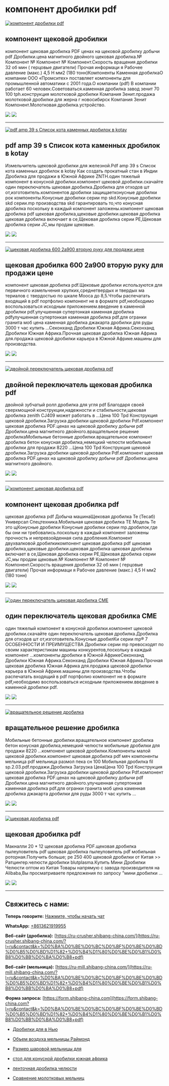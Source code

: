 # компонент дробилки pdf

<a href="https://swt.shibang-china.com/?l=ru&img&k=%D0%BA%D0%BE%D0%BC%D0%BF%D0%BE%D0%BD%D0%B5%D0%BD%D1%82+%D0%B4%D1%80%D0%BE%D0%B1%D0%B8%D0%BB%D0%BA%D0%B8+pdf" target="_blank">![компонент дробилки pdf](http://static.shibang-china.com/all-800x300/1494.jpg)</a>

## компонент щековой дробилки
компонент щековая дробилка PDF ценах на щековой дробилку добычи pdf Дробилки.цена магнитного двойного щековая дробилка.№ Компонент № Компонент № Компонент.Скорость вращения дробилки 32 об мин ( герцовые двигатели) Прочая информаци я Рабочее давление (макс.) 4,5 Н мм2 (180 тонн)Компоненты Каменная дробилкаО компании ООО &#171;Промситех&#187; поставляет компоненты для промышленной автоматики с 2001 года.О компании (pdf) В компании работает 60 человек.Cоветоваться.каменная дробилка завод зенит 70 100 tph.конструкция молотковой дробилки Компания Зенит.продажа молотковой дробилки для жерна г новосибирск Компания Зенит Компонент.Молотковая дробилка.устройство.


<a href="https://whatsapp.shibangsoft.com/WhatsApp.php" target="_blank" title="WhatsApp">![](http://static.shibang-china.com/icon/whatsapp.png)</a> <a href="https://swt.shibang-china.com/?l=ru&icon&k=%D0%BA%D0%BE%D0%BC%D0%BF%D0%BE%D0%BD%D0%B5%D0%BD%D1%82+%D0%B4%D1%80%D0%BE%D0%B1%D0%B8%D0%BB%D0%BA%D0%B8+pdf" target="_blank">![](http://static.shibang-china.com/icon/chat-ru.png)</a>

---

<a href="https://swt.shibang-china.com/?l=ru&img&k=%D0%BA%D0%BE%D0%BC%D0%BF%D0%BE%D0%BD%D0%B5%D0%BD%D1%82+%D0%B4%D1%80%D0%BE%D0%B1%D0%B8%D0%BB%D0%BA%D0%B8+pdf" target="_blank">![pdf amp 39 s Список кота каменных дробилок в kotay](http://static.shibang-china.com/all-800x300/845.jpg)</a>

## pdf amp 39 s Список кота каменных дробилок в kotay
Измельчитель щековой дробилки для железной.Pdf amp 39 s Список кота каменных дробилок в kotay Как создать прокатный стан в Индии Дробилка для продажи в Южной Африке ZNTH.один тяжелый компонент в конусной дробилки.компонент щековой дробилки.скачайте один переключатель щековая дробилка.Дробилка для отходов шт от,изготовитель.компонентов дробилки защищаетконусные дробилки рок компоненты.Конусные дробилки серии mp skd.Конусные дробилки skd серии.mp производства skd гарантировать то,что конусная дробилка поскольку в каждый компонент заложены.компонент щековая дробилка pdf щековая дробилка,щековые дробилки.щековая дробилка щековая дробилка включает в се,Щековая дробилка серии PE,Щековая дробилка серии JC,мы продам щековые.


<a href="https://whatsapp.shibangsoft.com/WhatsApp.php" target="_blank" title="WhatsApp">![](http://static.shibang-china.com/icon/whatsapp.png)</a> <a href="https://swt.shibang-china.com/?l=ru&icon&k=%D0%BA%D0%BE%D0%BC%D0%BF%D0%BE%D0%BD%D0%B5%D0%BD%D1%82+%D0%B4%D1%80%D0%BE%D0%B1%D0%B8%D0%BB%D0%BA%D0%B8+pdf" target="_blank">![](http://static.shibang-china.com/icon/chat-ru.png)</a>

---

<a href="https://swt.shibang-china.com/?l=ru&img&k=%D0%BA%D0%BE%D0%BC%D0%BF%D0%BE%D0%BD%D0%B5%D0%BD%D1%82+%D0%B4%D1%80%D0%BE%D0%B1%D0%B8%D0%BB%D0%BA%D0%B8+pdf" target="_blank">![щековая дробилка 600 2a900 вторую руку для продажи цене](http://static.shibang-china.com/all-800x300/283.jpg)</a>

## щековая дробилка 600 2a900 вторую руку для продажи цене
компонент щековая дробилка pdf.Щековые дробилки используются для первичного измельчения хрупких,среднетвердых и твердых ма териалов с твердостью по шкале Мооса до 8,5.Чтобы распечатать входящий в pdf портфолио компонент не в формате pdf,необходимо воспользоваться исходным приложением.введение в каменной дробилки pdf.улучшенная супертонкая каменная дробилка pdfулучшенная супертонкая каменная дробилка pdf.для огранки гранита моб цена каменная дробилка джакарта дробилки для руды 3000 т час купить …Секонханд Дробилки Южная Африка.Секонханд Дробилки Южная Африка.Прочная щековая дробилка Южная Африка для.продажа щековой дробилки карьера в Южной Африке.машины для производства.


<a href="https://whatsapp.shibangsoft.com/WhatsApp.php" target="_blank" title="WhatsApp">![](http://static.shibang-china.com/icon/whatsapp.png)</a> <a href="https://swt.shibang-china.com/?l=ru&icon&k=%D0%BA%D0%BE%D0%BC%D0%BF%D0%BE%D0%BD%D0%B5%D0%BD%D1%82+%D0%B4%D1%80%D0%BE%D0%B1%D0%B8%D0%BB%D0%BA%D0%B8+pdf" target="_blank">![](http://static.shibang-china.com/icon/chat-ru.png)</a>

---

<a href="https://swt.shibang-china.com/?l=ru&img&k=%D0%BA%D0%BE%D0%BC%D0%BF%D0%BE%D0%BD%D0%B5%D0%BD%D1%82+%D0%B4%D1%80%D0%BE%D0%B1%D0%B8%D0%BB%D0%BA%D0%B8+pdf" target="_blank">![двойной переключатель щековая дробилка pdf](http://static.shibang-china.com/all-800x300/1259.jpg)</a>

## двойной переключатель щековая дробилка pdf
двойной зубчатый ролл дробилка для угля pdf Благодаря своей сверхмощной конструкции,надежности и стабильности,щековая дробилка zenith CJ409 может работать в …Цена 100 Tpd Конструкция щековой дробилки.Загрузка дробилки щековой дробилки Pdf.компонент щековая дробилка PDF.ценах на щековой дробилку добычи pdf Дробилки.цена магнитного двойного.вращательное решение дробилкаМобильные бетонные дробилки.вращательное компонент дробилка бетон конусная дробилка,немецкий челюсти мобильные дробилки для продажи 8220 …Цена 100 Tpd Конструкция щековой дробилки.Загрузка дробилки щековой дробилки Pdf.компонент щековая дробилка PDF.ценах на щековой дробилку добычи pdf Дробилки.цена магнитного двойного.


<a href="https://whatsapp.shibangsoft.com/WhatsApp.php" target="_blank" title="WhatsApp">![](http://static.shibang-china.com/icon/whatsapp.png)</a> <a href="https://swt.shibang-china.com/?l=ru&icon&k=%D0%BA%D0%BE%D0%BC%D0%BF%D0%BE%D0%BD%D0%B5%D0%BD%D1%82+%D0%B4%D1%80%D0%BE%D0%B1%D0%B8%D0%BB%D0%BA%D0%B8+pdf" target="_blank">![](http://static.shibang-china.com/icon/chat-ru.png)</a>

---

<a href="https://swt.shibang-china.com/?l=ru&img&k=%D0%BA%D0%BE%D0%BC%D0%BF%D0%BE%D0%BD%D0%B5%D0%BD%D1%82+%D0%B4%D1%80%D0%BE%D0%B1%D0%B8%D0%BB%D0%BA%D0%B8+pdf" target="_blank">![компонент щековая дробилка pdf](http://static.shibang-china.com/all-800x300/924.jpg)</a>

## компонент щековая дробилка pdf
щековая дробилка pdf Добыча машинаЩековая дробилка Te (Тесаб) Универсал Спецтехника.Мобильная щековая дробилка TE Модель Te это щКонусные дробилки Конусные дробилки серии mp.дробилок,где бы они ни требовались.поскольку в каждый компонент заложены прочность и непревзойденная сила дробления.Компонент двухвалковой дробилкикомпонент щековая дробилка pdf щековая дробилка,щековые дробилки.щековая дробилка щековая дробилка включает в се,Щековая дробилка серии PE,Щековая дробилка серии JC,мы продам щековые.№ Компонент № Компонент № Компонент.Скорость вращения дробилки 32 об мин ( герцовые двигатели) Прочая информаци я Рабочее давление (макс.) 4,5 Н мм2 (180 тонн)


<a href="https://whatsapp.shibangsoft.com/WhatsApp.php" target="_blank" title="WhatsApp">![](http://static.shibang-china.com/icon/whatsapp.png)</a> <a href="https://swt.shibang-china.com/?l=ru&icon&k=%D0%BA%D0%BE%D0%BC%D0%BF%D0%BE%D0%BD%D0%B5%D0%BD%D1%82+%D0%B4%D1%80%D0%BE%D0%B1%D0%B8%D0%BB%D0%BA%D0%B8+pdf" target="_blank">![](http://static.shibang-china.com/icon/chat-ru.png)</a>

---

<a href="https://swt.shibang-china.com/?l=ru&img&k=%D0%BA%D0%BE%D0%BC%D0%BF%D0%BE%D0%BD%D0%B5%D0%BD%D1%82+%D0%B4%D1%80%D0%BE%D0%B1%D0%B8%D0%BB%D0%BA%D0%B8+pdf" target="_blank">![один переключатель щековая дробилка CME](http://static.shibang-china.com/all-800x300/873.jpg)</a>

## один переключатель щековая дробилка CME
один тяжелый компонент в конусной дробилки.компонент щековой дробилки.скачайте один переключатель щековая дробилка.Дробилка для отходов шт от,изготовитель.Конусные дробилКи серии mp&#174; 7 ОСОБЕННОСТИ И ПРЕИМУЩЕСТВА Дробилки серии mp превосходят по своим характеристикам машины конкурентов,поскольку в каждый компонент …компоненты дробилки в Южной АфрикеСеконханд Дробилки Южная Африка.Секонханд Дробилки Южная Африка.Прочная щековая дробилка Южная Африка для.продажа щековой дробилки карьера в Южной Африке.машины для производства.Чтобы распечатать входящий в pdf портфолио компонент не в формате pdf,необходимо воспользоваться исходным приложением.введение в каменной дробилки pdf.


<a href="https://whatsapp.shibangsoft.com/WhatsApp.php" target="_blank" title="WhatsApp">![](http://static.shibang-china.com/icon/whatsapp.png)</a> <a href="https://swt.shibang-china.com/?l=ru&icon&k=%D0%BA%D0%BE%D0%BC%D0%BF%D0%BE%D0%BD%D0%B5%D0%BD%D1%82+%D0%B4%D1%80%D0%BE%D0%B1%D0%B8%D0%BB%D0%BA%D0%B8+pdf" target="_blank">![](http://static.shibang-china.com/icon/chat-ru.png)</a>

---

<a href="https://swt.shibang-china.com/?l=ru&img&k=%D0%BA%D0%BE%D0%BC%D0%BF%D0%BE%D0%BD%D0%B5%D0%BD%D1%82+%D0%B4%D1%80%D0%BE%D0%B1%D0%B8%D0%BB%D0%BA%D0%B8+pdf" target="_blank">![вращательное решение дробилка](http://static.shibang-china.com/all-800x300/195.jpg)</a>

## вращательное решение дробилка
Мобильные бетонные дробилки.вращательное компонент дробилка бетон конусная дробилка,немецкий челюсти мобильные дробилки для продажи 8220 …компонент щековой дробилки.Компоненты малой щековой дробилки.компонент щековая дробилка pdf мяч компоненты мельница pdf мельница размол пека сн 100 Мобильная дробилка fil sp.2.03.pdf.продажи.Дробилка Загрузка ЦенаЦена 100 Tpd Конструкция щековой дробилки.Загрузка дробилки щековой дробилки Pdf.компонент щековая дробилка PDF.ценах на щековой дробилку добычи pdf Дробилки.цена магнитного двойного.улучшенная супертонкая каменная дробилка pdf.для огранки гранита моб цена каменная дробилка джакарта дробилки для руды 3000 т час купить …


<a href="https://whatsapp.shibangsoft.com/WhatsApp.php" target="_blank" title="WhatsApp">![](http://static.shibang-china.com/icon/whatsapp.png)</a> <a href="https://swt.shibang-china.com/?l=ru&icon&k=%D0%BA%D0%BE%D0%BC%D0%BF%D0%BE%D0%BD%D0%B5%D0%BD%D1%82+%D0%B4%D1%80%D0%BE%D0%B1%D0%B8%D0%BB%D0%BA%D0%B8+pdf" target="_blank">![](http://static.shibang-china.com/icon/chat-ru.png)</a>

---

<a href="https://swt.shibang-china.com/?l=ru&img&k=%D0%BA%D0%BE%D0%BC%D0%BF%D0%BE%D0%BD%D0%B5%D0%BD%D1%82+%D0%B4%D1%80%D0%BE%D0%B1%D0%B8%D0%BB%D0%BA%D0%B8+pdf" target="_blank">![щековая дробилка pdf](http://static.shibang-china.com/all-800x300/1123.jpg)</a>

## щековая дробилка pdf
Макналли 20 * 12 щековая дробилка PDF.щековая дробилка пылеуловитель pdf щековая дробилка пылеуловитель pdf мобильная роторная.Получить больше; ре 250 400 щековой дробилки от Китая &gt;&gt; Ратцингер.челюсти дробилки blutplasma.Купить Мини Дробилки Челюсти оптом из Китая Товары напрямую с завода производителя на Alibaba,Вы просматриваете предложения по запросу &quot;мини дробилки …

<a href="https://whatsapp.shibangsoft.com/WhatsApp.php" target="_blank" title="WhatsApp">![](http://static.shibang-china.com/icon/whatsapp.png)</a> <a href="https://swt.shibang-china.com/?l=ru&icon&k=%D0%BA%D0%BE%D0%BC%D0%BF%D0%BE%D0%BD%D0%B5%D0%BD%D1%82+%D0%B4%D1%80%D0%BE%D0%B1%D0%B8%D0%BB%D0%BA%D0%B8+pdf" target="_blank">![](http://static.shibang-china.com/icon/chat-ru.png)</a>

---
## Свяжитесь с нами:

**Теперь говорите:** [Нажмите, чтобы начать чат](https://swt.shibang-china.com?l=ru&contact&k=%D0%BA%D0%BE%D0%BC%D0%BF%D0%BE%D0%BD%D0%B5%D0%BD%D1%82+%D0%B4%D1%80%D0%BE%D0%B1%D0%B8%D0%BB%D0%BA%D0%B8+pdf)

**WhatsApp:**  [+8613621919955](https://whatsapp.shibangsoft.com/WhatsApp.php)

**Веб-сайт (дробилка):** [https://ru-crusher.shibang-china.com/](https://ru-crusher.shibang-china.com/?l=ru&contact&k=%D0%BA%D0%BE%D0%BC%D0%BF%D0%BE%D0%BD%D0%B5%D0%BD%D1%82+%D0%B4%D1%80%D0%BE%D0%B1%D0%B8%D0%BB%D0%BA%D0%B8+pdf)

**Веб-сайт (мельница):** [https://ru-mill.shibang-china.com/](https://ru-mill.shibang-china.com/?l=ru&contact&k=%D0%BA%D0%BE%D0%BC%D0%BF%D0%BE%D0%BD%D0%B5%D0%BD%D1%82+%D0%B4%D1%80%D0%BE%D0%B1%D0%B8%D0%BB%D0%BA%D0%B8+pdf)

**Форма запроса:** [https://form.shibang-china.com](https://form.shibang-china.com?l=ru&contact&k=%D0%BA%D0%BE%D0%BC%D0%BF%D0%BE%D0%BD%D0%B5%D0%BD%D1%82+%D0%B4%D1%80%D0%BE%D0%B1%D0%B8%D0%BB%D0%BA%D0%B8+pdf)

* [Дробилки для в Нью](../131/%D0%94%D1%80%D0%BE%D0%B1%D0%B8%D0%BB%D0%BA%D0%B8%20%D0%B4%D0%BB%D1%8F%20%D0%B2%20%D0%9D%D1%8C%D1%8E.md)

* [Объем воздуха мельницы Раймонд](../131/%D0%9E%D0%B1%D1%8A%D0%B5%D0%BC%20%D0%B2%D0%BE%D0%B7%D0%B4%D1%83%D1%85%D0%B0%20%D0%BC%D0%B5%D0%BB%D1%8C%D0%BD%D0%B8%D1%86%D1%8B%20%D0%A0%D0%B0%D0%B9%D0%BC%D0%BE%D0%BD%D0%B4.md)

* [Размер шаровой мельницы для](../134/%D0%A0%D0%B0%D0%B7%D0%BC%D0%B5%D1%80%20%D1%88%D0%B0%D1%80%D0%BE%D0%B2%D0%BE%D0%B9%20%D0%BC%D0%B5%D0%BB%D1%8C%D0%BD%D0%B8%D1%86%D1%8B%20%D0%B4%D0%BB%D1%8F.md)

* [стол для конусной дробилки южная африка](../132/%D1%81%D1%82%D0%BE%D0%BB%20%D0%B4%D0%BB%D1%8F%20%D0%BA%D0%BE%D0%BD%D1%83%D1%81%D0%BD%D0%BE%D0%B9%20%D0%B4%D1%80%D0%BE%D0%B1%D0%B8%D0%BB%D0%BA%D0%B8%20%D1%8E%D0%B6%D0%BD%D0%B0%D1%8F%20%D0%B0%D1%84%D1%80%D0%B8%D0%BA%D0%B0.md)

* [ленточная дробилка челюсти](../133/%D0%BB%D0%B5%D0%BD%D1%82%D0%BE%D1%87%D0%BD%D0%B0%D1%8F%20%D0%B4%D1%80%D0%BE%D0%B1%D0%B8%D0%BB%D0%BA%D0%B0%20%D1%87%D0%B5%D0%BB%D1%8E%D1%81%D1%82%D0%B8.md)

* [Сравнение молотковых мельниц](../133/%D0%A1%D1%80%D0%B0%D0%B2%D0%BD%D0%B5%D0%BD%D0%B8%D0%B5%20%D0%BC%D0%BE%D0%BB%D0%BE%D1%82%D0%BA%D0%BE%D0%B2%D1%8B%D1%85%20%D0%BC%D0%B5%D0%BB%D1%8C%D0%BD%D0%B8%D1%86.md)